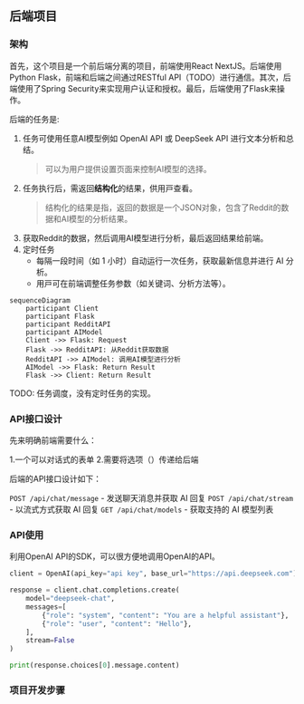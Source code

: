 ## 后端项目

### 架构

首先，这个项目是一个前后端分离的项目，前端使用React NextJS。后端使用 Python Flask，前端和后端之间通过RESTful
API（TODO）进行通信。其次，后端使用了Spring
Security来实现用户认证和授权。最后，后端使用了Flask来操作。

后端的任务是:

1. 任务可使⽤任意AI模型例如 OpenAI API 或 DeepSeek API 进⾏⽂本分析和总结。
   > 可以为用户提供设置页面来控制AI模型的选择。
2. 任务执⾏后，需返回**结构化**的结果，供⽤⼾查看。
   > 结构化的结果是指，返回的数据是一个JSON对象，包含了Reddit的数据和AI模型的分析结果。
3. 获取Reddit的数据，然后调用AI模型进行分析，最后返回结果给前端。
4. 定时任务
    - 每隔⼀段时间（如 1 ⼩时）⾃动运⾏⼀次任务，获取最新信息并进⾏ AI 分析。
    - ⽤⼾可在前端调整任务参数（如关键词、分析⽅法等）。

```mermaid
sequenceDiagram
    participant Client
    participant Flask
    participant RedditAPI
    participant AIModel
    Client ->> Flask: Request
    Flask ->> RedditAPI: 从Reddit获取数据
    RedditAPI ->> AIModel: 调用AI模型进行分析
    AIModel ->> Flask: Return Result
    Flask ->> Client: Return Result
```

TODO: 任务调度，没有定时任务的实现。

### API接口设计

先来明确前端需要什么：

1.一个可以对话式的表单
2.需要将选项（）传递给后端

后端的API接口设计如下：

`POST /api/chat/message` - 发送聊天消息并获取 AI 回复
`POST /api/chat/stream` - 以流式方式获取 AI 回复
`GET /api/chat/models` - 获取支持的 AI 模型列表



### API使用

利用OpenAI API的SDK，可以很方便地调用OpenAI的API。

```python
client = OpenAI(api_key="api key", base_url="https://api.deepseek.com")

response = client.chat.completions.create(
    model="deepseek-chat",
    messages=[
        {"role": "system", "content": "You are a helpful assistant"},
        {"role": "user", "content": "Hello"},
    ],
    stream=False
)

print(response.choices[0].message.content)
```

### 项目开发步骤
